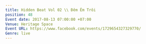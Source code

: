 ```yaml
---
title: Hidden Beat Vol 02 \\ Đêm Êm Trôi
position: 48
Event date: 2017-08-13 07:00:00 +07:00
Venue: Heritage Space
Event URL: https://www.facebook.com/events/1729654327329770/
Genre: live
---
```


